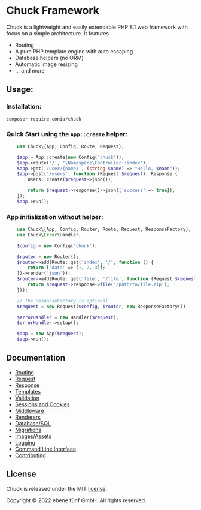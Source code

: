 Chuck Framework
===============

Chuck is a lightweight and easily extendable PHP 8.1 web framework with focus 
on a simple architecture. It features

* Routing
* A pure PHP template engine with auto escaping
* Database helpers (no ORM)
* Automatic image resizing
* ... and more

## Usage:

### Installation:

    composer require conia/chuck

### Quick Start using the `App::create` helper:

```php
    use Chuck\{App, Config, Route, Request};

    $app = App::create(new Config('chuck'));
    $app->route('/', '\Namespace\Controller::index');
    $app->get('/user/{name}', (string $name) => "Hello, $name"));
    $app->post('/users', function (Request $request): Response {
        Users::create($request->json());

        return $request->response()->json(['success' => true]);
    });
    $app->run();
```

### App initialization without helper:

```php
    use Chuck\{App, Config, Router, Route, Request, ResponseFactory};
    use Chuck\Error\Handler;

    $config = new Config('chuck');

    $router = new Router();
    $router->add(Route::get('index', '/', function () {
        return ['data' => [1, 2, 3]];
    })->render('json'));
    $router->add(Route::get('file', '/file', function (Request $request) {
        return $request->response->file('/path/to/file.zip');
    }));

    // The ResponseFactory is optional
    $request = new Request($config, $router, new ResponseFactory())

    $errorHandler = new Handler($request);
    $errorHandler->setup();

    $app = new App($request);
    $app->run();
```

## Documentation

* [Routing](docs/routing.md)
* [Request](docs/request.md)
* [Response](docs/response.md)
* [Templates](docs/templates.md)
* [Validation](docs/validation.md)
* [Sessions and Cookies](docs/sessionscookies.md)
* [Middleware](docs/middleware.md)
* [Renderers](docs/renderers.md)
* [Database/SQL](docs/database.md)
* [Migrations](docs/migrations.md)
* [Images/Assets](docs/assets.md)
* [Logging](docs/logging.md)
* [Command Line Interface](docs/cli.md)
* [Contributing](docs/contributing.md)


## License

Chuck is released under the MIT [license](LICENSE.md).

Copyright © 2022 ebene fünf GmbH. All rights reserved.

